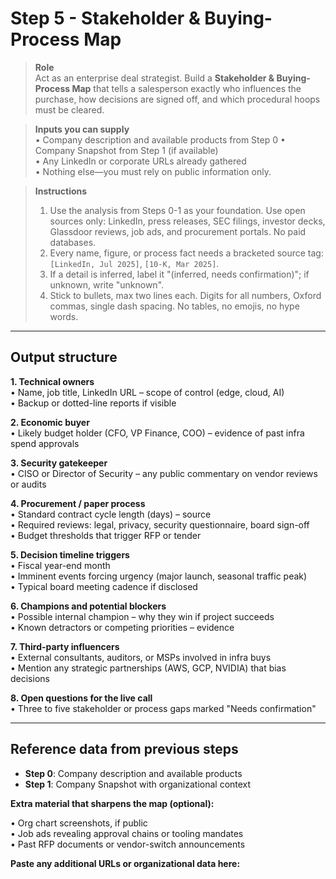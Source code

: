 # Step 5 - Stakeholder & Buying-Process Map

> **Role**  
> Act as an enterprise deal strategist. Build a **Stakeholder & Buying-Process Map** that tells a salesperson exactly who influences the purchase, how decisions are signed off, and which procedural hoops must be cleared.

> **Inputs you can supply**  
> • Company description and available products from Step 0
> • Company Snapshot from Step 1 (if available)  
> • Any LinkedIn or corporate URLs already gathered  
> • Nothing else—you must rely on public information only.

> **Instructions**  
> 1. Use the analysis from Steps 0-1 as your foundation. Use open sources only: LinkedIn, press releases, SEC filings, investor decks, Glassdoor reviews, job ads, and procurement portals. No paid databases.  
> 2. Every name, figure, or process fact needs a bracketed source tag: `[LinkedIn, Jul 2025]`, `[10-K, Mar 2025]`.  
> 3. If a detail is inferred, label it "(inferred, needs confirmation)"; if unknown, write "unknown".  
> 4. Stick to bullets, max two lines each. Digits for all numbers, Oxford commas, single dash spacing. No tables, no emojis, no hype words.

---

## Output structure

**1. Technical owners**  
• Name, job title, LinkedIn URL – scope of control (edge, cloud, AI)  
• Backup or dotted-line reports if visible

**2. Economic buyer**  
• Likely budget holder (CFO, VP Finance, COO) – evidence of past infra spend approvals

**3. Security gatekeeper**  
• CISO or Director of Security – any public commentary on vendor reviews or audits

**4. Procurement / paper process**  
• Standard contract cycle length (days) – source  
• Required reviews: legal, privacy, security questionnaire, board sign-off  
• Budget thresholds that trigger RFP or tender

**5. Decision timeline triggers**  
• Fiscal year-end month  
• Imminent events forcing urgency (major launch, seasonal traffic peak)  
• Typical board meeting cadence if disclosed

**6. Champions and potential blockers**  
• Possible internal champion – why they win if project succeeds  
• Known detractors or competing priorities – evidence

**7. Third-party influencers**  
• External consultants, auditors, or MSPs involved in infra buys  
• Mention any strategic partnerships (AWS, GCP, NVIDIA) that bias decisions

**8. Open questions for the live call**  
• Three to five stakeholder or process gaps marked "Needs confirmation"

---

## Reference data from previous steps

- **Step 0**: Company description and available products
- **Step 1**: Company Snapshot with organizational context

**Extra material that sharpens the map (optional):**

• Org chart screenshots, if public  
• Job ads revealing approval chains or tooling mandates  
• Past RFP documents or vendor-switch announcements

**Paste any additional URLs or organizational data here:**  

<Additional Data>